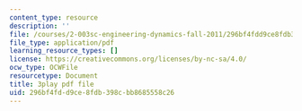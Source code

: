 ```yaml
---
content_type: resource
description: ''
file: /courses/2-003sc-engineering-dynamics-fall-2011/296bf4fdd9ce8fdb398cbb8685558c26_cd8lDtAtJbE.pdf
file_type: application/pdf
learning_resource_types: []
license: https://creativecommons.org/licenses/by-nc-sa/4.0/
ocw_type: OCWFile
resourcetype: Document
title: 3play pdf file
uid: 296bf4fd-d9ce-8fdb-398c-bb8685558c26
---
```

